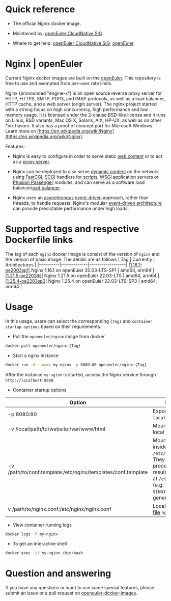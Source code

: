 # Quick reference

- The official Nginx docker image.

- Maintained by: [openEuler CloudNative SIG](https://gitee.com/openeuler/cloudnative).

- Where to get help: [openEuler CloudNative SIG](https://gitee.com/openeuler/cloudnative), [openEuler](https://gitee.com/openeuler/community).


# Nginx | openEuler
Current Nginx docker images are built on the [openEuler](https://repo.openeuler.org/). This repository is free to use and exempted from per-user rate limits.

Nginx (pronounced "engine-x") is an open source reverse proxy server for HTTP, HTTPS, SMTP, POP3, and IMAP protocols, as well as a load balancer, HTTP cache, and a web server (origin server). The nginx project started with a strong focus on high concurrency, high performance and low memory usage. It is licensed under the 2-clause BSD-like license and it runs on Linux, BSD variants, Mac OS X, Solaris, AIX, HP-UX, as well as on other *nix flavors. It also has a proof of concept port for Microsoft Windows. Learn more on [https://en.wikipedia.org/wiki/Nginx](https://en.wikipedia.org/wiki/Nginx)⁠.

Features:
- Nginx is easy to configure in order to serve static [web content](https://en.wikipedia.org/wiki/Web_content) or to act as a [proxy server](https://en.wikipedia.org/wiki/Proxy_server).

- Nginx can be deployed to also serve [dynamic content](https://en.wikipedia.org/wiki/Dynamic_web_pagehttps://en.wikipedia.org/wiki/Dynamic_web_page) on the network using [FastCGI](https://en.wikipedia.org/wiki/FastCGI), [SCGI](https://en.wikipedia.org/wiki/Simple_Common_Gateway_Interface) handlers for [scripts](https://en.wikipedia.org/wiki/Scripting_languagehttps://en.wikipedia.org/wiki/Scripting_language), [WSGI](https://en.wikipedia.org/wiki/Web_Server_Gateway_Interface) application servers or [Phusion Passenger](https://en.wikipedia.org/wiki/Phusion_Passenger) modules, and can serve as a software load balancer[load balancer](https://en.wikipedia.org/wiki/Load_balancing_%28computing%29).

- Nginx uses an [asynchronous](https://en.wikipedia.org/wiki/Asynchronous_system) [event-driven](https://en.wikipedia.org/wiki/Event_%28computing%29) approach, rather than threads, to handle requests. Nginx's modular [event-driven architecture](https://en.wikipedia.org/wiki/Event-driven_architecture) can provide predictable performance under high loads.


# Supported tags and respective Dockerfile links
The tag of each `nginx` docker image is consist of the version of `nginx` and the version of basic image. The details are as follows
|    Tag   |  Currently  |   Architectures  |
|----------|-------------|------------------|
|[1.16.1-oe2003sp1](https://gitee.com/openeuler/openeuler-docker-images/blob/master/nginx/1.16.1/20.03-lts-sp1/Dockerfile)| Nginx 1.16.1 on openEuler 20.03-LTS-SP1 | amd64, arm64 |
|[1.21.5-oe2203lts](https://gitee.com/openeuler/openeuler-docker-images/blob/master/nginx/1.21.5/22.03-lts/Dockerfile)| Nginx 1.21.5 on openEuler 22.03-LTS | amd64, arm64 |
|[1.25.4-oe2203sp3](https://gitee.com/openeuler/openeuler-docker-images/blob/master/nginx/1.25.4/22.03-lts-sp3/Dockerfile)| Nginx 1.25.4 on openEuler 22.03-LTS-SP3 | amd64, arm64 |


# Usage
In this usage, users can select the corresponding `{Tag}` and `container startup options` based on their requirements.

- Pull the `openeuler/nginx` image from docker
```bash
docker pull openeuler/nginx:{Tag}
```

- Start a nginx instance

```bash
docker run -d --name my-nginx -p 8080:80 openeuler/nginx:{Tag}
```
After the instance `my-nginx` is started, access the Nginx service through `http://localhost:8080`.

- Container startup options

| Option | Description |
|--|--|
| -p 8080:80	   | Expose nginx on `localhost:8080`. |
| -v /local/path/to/website:/var/www/html | Mount and serve a local website. |
| -v /path/to/conf.template:/etc/nginx/templates/conf.template	| Mount template files inside `/etc/nginx/templates`. They will be processed and the results will be placed at `/etc/nginx/conf.d`. (e.g. `listen ${NGINX_PORT}`; will generate `listen 80`;). |
| v /path/to/nginx.conf:/etc/nginx/nginx.conf | Local [configuration file](https://nginx.org/en/docs/)⁠ `nginx.conf`. |

- View container running logs

```bash
docker logs -f my-nginx
```

- To get an interactive shell

```bash
docker exec -it my-nginx /bin/bash
```


# Question and answering
If you have any questions or want to use some special features, please submit an issue or a pull request on [openeuler-docker-images](https://gitee.com/openeuler/openeuler-docker-images).